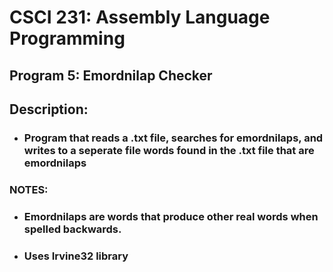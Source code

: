 # CSCI 231: Assembly Language Programming
## Program 5: Emordnilap Checker
## Description:
- ### Program that reads a .txt file, searches for emordnilaps, and writes to a seperate file words found in the .txt file that are emordnilaps 
### NOTES:
- ### Emordnilaps are words that produce other real words when spelled backwards. 
- ### Uses Irvine32 library
